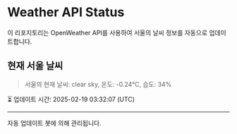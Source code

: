
# Weather API Status

이 리포지토리는 OpenWeather API를 사용하여 서울의 날씨 정보를 자동으로 업데이트합니다.

## 현재 서울 날씨
> 서울의 현재 날씨: clear sky, 온도: -0.24°C, 습도: 34%

⏳ 업데이트 시간: 2025-02-19 03:32:07 (UTC)

---
자동 업데이트 봇에 의해 관리됩니다.
